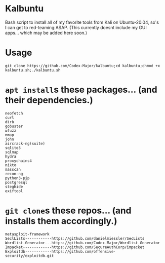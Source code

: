 # Kalbuntu
Bash script to install all of my favorite tools from Kali on Ubuntu-20.04, so's I can get to red-teaming ASAP. (This currently doesnt include my GUI apps... which may be added here soon.)

# Usage
  `git clone https://github.com/Codex-Major/kalbuntu;cd kalbuntu;chmod +x kalbuntu.sh;./kalbuntu.sh`

# `apt install`s these packages... (and their dependencies.)
    neofetch
    curl
    dirb
    gobuster
    wfuzz
    nmap
    john
    aircrack-ng(suite)
    sqlite3
    sqlmap
    hydra
    proxychains4
    nikto
    masscan
    recon-ng
    python3-pip
    postgresql
    steghide
    exiftool
    
# `git clone`s these repos... (and installs them accordingly.)
    metasploit-framework
    SeclLists------------https://github.com/danielmiessler/SecLists
    Wordlist-Generator---https://github.com/Codex-Major/Wordlist-Generator
    Impacket-------------https://github.com/SecureAuthCorp/impacket
    Exploitdb------------https://github.com/offensive-security/exploitdb.git
    
